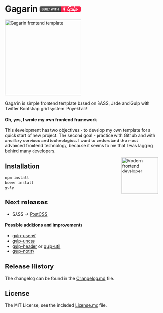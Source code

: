 # Gagarin [![built with gulp](gulp-badge.png)](http://gulpjs.com)

<img width="250" height="250" src="https://raw.githubusercontent.com/neonick/gagarin/master/src/i/logo.png" title="Gagarin frontend template">

Gagarin is simple frontend template based on SASS, Jade and Gulp with Twitter Bootstrap grid system. Poyekhali!

#### Oh, yes, I wrote my own frontend framework

This development has two objectives - to develop my own template for a quick start of new project. The second goal - practice with Github and with ancillary services and technologies. I want to understand the most advanced frontend technology, because it seems to me that I was lagging behind many developers.

<img width="120" height="120" align="right" src="https://raw.githubusercontent.com/neonick/gagarin/master/src/i/frontend_technologies.gif" title="Modern frontend developer">

## Installation

```
npm install
bower install
gulp
```

## Next releases

- SASS → [PostCSS](https://github.com/postcss/postcss "PostCSS")

#### Possible additions and improvements

- [gulp-useref](https://github.com/jonkemp/gulp-useref)
- [gulp-uncss](https://github.com/ben-eb/gulp-uncss)
- [gulp-header](https://github.com/tracker1/gulp-header) or [gulp-util](https://github.com/gulpjs/gulp-util)
- [gulp-notify](https://github.com/mikaelbr/gulp-notify)



## Release History

The changelog can be found in the [Changelog.md](Changelog.md) file.

## License

The MIT License, see the included [License.md](License.md) file.
